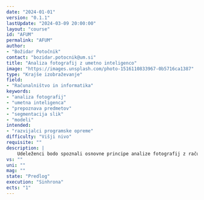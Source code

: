 ```yaml
---
date: "2024-01-01" 
version: "0.1.1"
lastUpdate: "2024-03-09 20:00:00"
layout: "course"
id: "AFUM"
permalink: "AFUM"
author:
- "Božidar Potočnik"
contact: "bozidar.potocnik@um.si"
title: "Analiza fotografij z umetno inteligenco"
image: "https://images.unsplash.com/photo-1516110833967-0b5716ca1387"
type: "Krajše izobraževanje"
field:
- "Računalništvo in informatika"
keywords:
- "analiza fotografij"
- "umetna inteligenca"
- "prepoznava predmetov"
- "segmentacija slik"
- "modeli"
intended:
- "razvijalci programske opreme"
difficulty: "Višji nivo"
requisite: ""
description: |
    Udeleženci bodo spoznali osnovne principe analize fotografij z računalnikom, principe analize fotografij z umetno inteligenco, pripravo, vrednotenje in uporabo kompleksnejših modelov umetne inteligence. V okviru osnovnih principov bodo spoznali predstavitev barvnih fotografij in slik v računalniških sistemih, osnovne operacije nad fotografijami kot so konvolucija, pragovne operacije, maskiranje in rezanje. V principih analize fotografij z umetno inteligenco bodo spoznali pogosto uporabljanje tehnike prepoznave predmetov, detekcije predmetov v sliki in segmentacije zanimivih elementov. V kombinaciji z osnovnimi operacijami bodo udeleženci analizirali vidne lastnosti elementov v fotografijah. Njihovo znanje bodo pokazali z uporabo pripravljenih modelov umetne inteligence, katere bodo vgradili v lastno programsko opremo ter jih prilagodili in optimizirali za lastne probleme. Spoznali bodo tudi pristope s katerimi lahko metode prilagodijo in optimizirajo za nove probleme.
vs: ""
uni: ""
mag: ""
state: "Predlog"
execution: "Sinhrona"
ects: "1"
---
```

